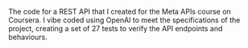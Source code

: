 The code for a REST API that I created for the Meta APIs course on Coursera. I vibe coded using OpenAI to meet the specifications of the project, creating a set of 27 tests to verify the API endpoints and behaviours.
